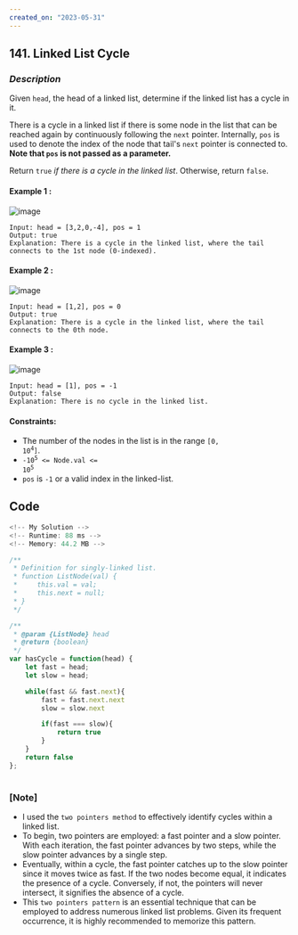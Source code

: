 ```yaml
---
created_on: "2023-05-31"
---
```


## 141. Linked List Cycle


### _Description_

Given `head`, the head of a linked list, determine if the linked list has a cycle in it.

There is a cycle in a linked list if there is some node in the list that can be reached again by continuously following the `next` pointer. Internally, `pos` is used to denote the index of the node that tail's `next` pointer is connected to. <strong>Note that <code>pos</code> is not passed as a parameter.</strong>

Return `true` <i>if there is a cycle in the linked list</i>. Otherwise, return `false`.



#### Example 1 :
![image](https://github.com/celine-yoon/js-algorithm/assets/126009067/50ff857f-9572-4052-9614-8c4ce03a32d4)
```
Input: head = [3,2,0,-4], pos = 1
Output: true
Explanation: There is a cycle in the linked list, where the tail connects to the 1st node (0-indexed).
```

#### Example 2 :
![image](https://github.com/celine-yoon/js-algorithm/assets/126009067/c7f2cc9b-a2ad-4afe-b49c-8b9345515941)
```
Input: head = [1,2], pos = 0
Output: true
Explanation: There is a cycle in the linked list, where the tail connects to the 0th node.
```

#### Example 3 :
![image](https://github.com/celine-yoon/js-algorithm/assets/126009067/9cc9af7d-5b72-4089-8d48-4f4d1d40bfa7)
```
Input: head = [1], pos = -1
Output: false
Explanation: There is no cycle in the linked list.
```

#### Constraints:

- The number of the nodes in the list is in the range <code>[0, 10<sup>4</sup>]</code>.
- <code>-10<sup>5</sup> <= Node.val <= 10<sup>5</sup></code>
- `pos` is `-1` or a valid index in the linked-list.


## Code

```JavaScript
<!-- My Solution -->
<!-- Runtime: 88 ms -->
<!-- Memory: 44.2 MB -->

/**
 * Definition for singly-linked list.
 * function ListNode(val) {
 *     this.val = val;
 *     this.next = null;
 * }
 */

/**
 * @param {ListNode} head
 * @return {boolean}
 */
var hasCycle = function(head) {
    let fast = head;
    let slow = head;

    while(fast && fast.next){
        fast = fast.next.next
        slow = slow.next

        if(fast === slow){
            return true
        }
    }  
    return false
};

```

#

### [Note]
- I used the `two pointers method` to effectively identify cycles within a linked list.
- To begin, two pointers are employed: a fast pointer and a slow pointer. With each iteration, the fast pointer advances by two steps, while the slow pointer advances by a single step.
- Eventually, within a cycle, the fast pointer catches up to the slow pointer  since it moves twice as fast. If the two nodes become equal, it indicates the presence of a cycle. Conversely, if not, the pointers will never intersect, it signifies the absence of a cycle.
- This `two pointers pattern` is an essential technique that can be employed to address numerous linked list problems. Given its frequent occurrence, it is highly recommended to memorize this pattern.
